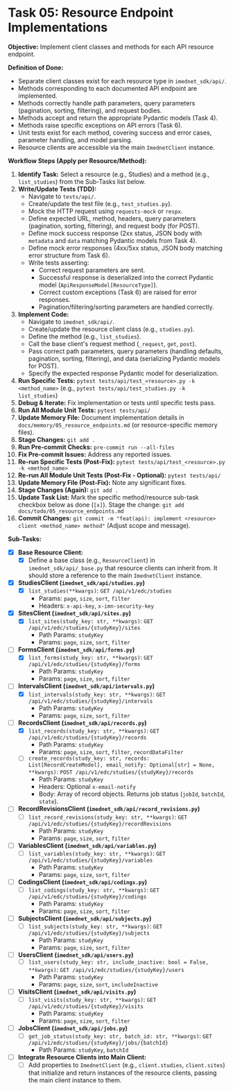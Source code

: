 # Task 05: Resource Endpoint Implementations

**Objective:** Implement client classes and methods for each API resource endpoint.

**Definition of Done:**

* Separate client classes exist for each resource type in `imednet_sdk/api/`.
* Methods corresponding to each documented API endpoint are implemented.
* Methods correctly handle path parameters, query parameters (pagination, sorting, filtering), and request bodies.
* Methods accept and return the appropriate Pydantic models (Task 4).
* Methods raise specific exceptions on API errors (Task 6).
* Unit tests exist for each method, covering success and error cases, parameter handling, and model parsing.
* Resource clients are accessible via the main `ImednetClient` instance.

**Workflow Steps (Apply per Resource/Method):**

1. **Identify Task:** Select a resource (e.g., Studies) and a method (e.g., `list_studies`) from the Sub-Tasks list below.
2. **Write/Update Tests (TDD):**
   * Navigate to `tests/api/`.
   * Create/update the test file (e.g., `test_studies.py`).
   * Mock the HTTP request using `requests-mock` or `respx`.
   * Define expected URL, method, headers, query parameters (pagination, sorting, filtering), and request body (for POST).
   * Define mock success response (2xx status, JSON body with `metadata` and `data` matching Pydantic models from Task 4).
   * Define mock error responses (4xx/5xx status, JSON body matching error structure from Task 6).
   * Write tests asserting:
     * Correct request parameters are sent.
     * Successful response is deserialized into the correct Pydantic model (`ApiResponseModel[ResourceType]`).
     * Correct custom exceptions (Task 6) are raised for error responses.
     * Pagination/filtering/sorting parameters are handled correctly.
3. **Implement Code:**
   * Navigate to `imednet_sdk/api/`.
   * Create/update the resource client class (e.g., `studies.py`).
   * Define the method (e.g., `list_studies`).
   * Call the base client's request method (`_request`, `get`, `post`).
   * Pass correct path parameters, query parameters (handling defaults, pagination, sorting, filtering), and data (serializing Pydantic models for POST).
   * Specify the expected response Pydantic model for deserialization.
4. **Run Specific Tests:** `pytest tests/api/test_<resource>.py -k <method_name>` (e.g., `pytest tests/api/test_studies.py -k list_studies`)
5. **Debug & Iterate:** Fix implementation or tests until specific tests pass.
6. **Run All Module Unit Tests:** `pytest tests/api/`
7. **Update Memory File:** Document implementation details in `docs/memory/05_resource_endpoints.md` (or resource-specific memory files).
8. **Stage Changes:** `git add .`
9. **Run Pre-commit Checks:** `pre-commit run --all-files`
10. **Fix Pre-commit Issues:** Address any reported issues.
11. **Re-run Specific Tests (Post-Fix):** `pytest tests/api/test_<resource>.py -k <method_name>`
12. **Re-run All Module Unit Tests (Post-Fix - Optional):** `pytest tests/api/`
13. **Update Memory File (Post-Fix):** Note any significant fixes.
14. **Stage Changes (Again):** `git add .`
15. **Update Task List:** Mark the specific method/resource sub-task checkbox below as done (`[x]`). Stage the change: `git add docs/todo/05_resource_endpoints.md`
16. **Commit Changes:** `git commit -m "feat(api): implement <resource> client <method_name> method"` (Adjust scope and message).

**Sub-Tasks:**

* [x] **Base Resource Client:**
  * [x] Define a base class (e.g., `ResourceClient`) in `imednet_sdk/api/_base.py` that resource clients can inherit from. It should store a reference to the main `ImednetClient` instance.
* [x] **StudiesClient (`imednet_sdk/api/studies.py`)**
  * [x] `list_studies(**kwargs)`: `GET /api/v1/edc/studies`
    * Params: `page`, `size`, `sort`, `filter`
    * Headers: `x-api-key`, `x-imn-security-key`
* [x] **SitesClient (`imednet_sdk/api/sites.py`)**
  * [x] `list_sites(study_key: str, **kwargs)`: `GET /api/v1/edc/studies/{studyKey}/sites`
    * Path Params: `studyKey`
    * Params: `page`, `size`, `sort`, `filter`
* [ ] **FormsClient (`imednet_sdk/api/forms.py`)**
  * [x] `list_forms(study_key: str, **kwargs)`: `GET /api/v1/edc/studies/{studyKey}/forms`
    * Path Params: `studyKey`
    * Params: `page`, `size`, `sort`, `filter`
* [ ] **IntervalsClient (`imednet_sdk/api/intervals.py`)**
  * [x] `list_intervals(study_key: str, **kwargs)`: `GET /api/v1/edc/studies/{studyKey}/intervals`
    * Path Params: `studyKey`
    * Params: `page`, `size`, `sort`, `filter`
* [ ] **RecordsClient (`imednet_sdk/api/records.py`)**
  * [x] `list_records(study_key: str, **kwargs)`: `GET /api/v1/edc/studies/{studyKey}/records`
    * Path Params: `studyKey`
    * Params: `page`, `size`, `sort`, `filter`, `recordDataFilter`
  * [ ] `create_records(study_key: str, records: List[RecordCreateModel], email_notify: Optional[str] = None, **kwargs)`: `POST /api/v1/edc/studies/{studyKey}/records`
    * Path Params: `studyKey`
    * Headers: Optional `x-email-notify`
    * Body: Array of record objects. Returns job status (`jobId`, `batchId`, `state`).
* [ ] **RecordRevisionsClient (`imednet_sdk/api/record_revisions.py`)**
  * [ ] `list_record_revisions(study_key: str, **kwargs)`: `GET /api/v1/edc/studies/{studyKey}/recordRevisions`
    * Path Params: `studyKey`
    * Params: `page`, `size`, `sort`, `filter`
* [ ] **VariablesClient (`imednet_sdk/api/variables.py`)**
  * [ ] `list_variables(study_key: str, **kwargs)`: `GET /api/v1/edc/studies/{studyKey}/variables`
    * Path Params: `studyKey`
    * Params: `page`, `size`, `sort`, `filter`
* [ ] **CodingsClient (`imednet_sdk/api/codings.py`)**
  * [ ] `list_codings(study_key: str, **kwargs)`: `GET /api/v1/edc/studies/{studyKey}/codings`
    * Path Params: `studyKey`
    * Params: `page`, `size`, `sort`, `filter`
* [ ] **SubjectsClient (`imednet_sdk/api/subjects.py`)**
  * [ ] `list_subjects(study_key: str, **kwargs)`: `GET /api/v1/edc/studies/{studyKey}/subjects`
    * Path Params: `studyKey`
    * Params: `page`, `size`, `sort`, `filter`
* [ ] **UsersClient (`imednet_sdk/api/users.py`)**
  * [ ] `list_users(study_key: str, include_inactive: bool = False, **kwargs)`: `GET /api/v1/edc/studies/{studyKey}/users`
    * Path Params: `studyKey`
    * Params: `page`, `size`, `sort`, `includeInactive`
* [ ] **VisitsClient (`imednet_sdk/api/visits.py`)**
  * [ ] `list_visits(study_key: str, **kwargs)`: `GET /api/v1/edc/studies/{studyKey}/visits`
    * Path Params: `studyKey`
    * Params: `page`, `size`, `sort`, `filter`
* [ ] **JobsClient (`imednet_sdk/api/jobs.py`)**
  * [ ] `get_job_status(study_key: str, batch_id: str, **kwargs)`: `GET /api/v1/edc/studies/{studyKey}/jobs/{batchId}`
    * Path Params: `studyKey`, `batchId`
* [ ] **Integrate Resource Clients into Main Client:**
  * [ ] Add properties to `ImednetClient` (e.g., `client.studies`, `client.sites`) that initialize and return instances of the resource clients, passing the main client instance to them.
